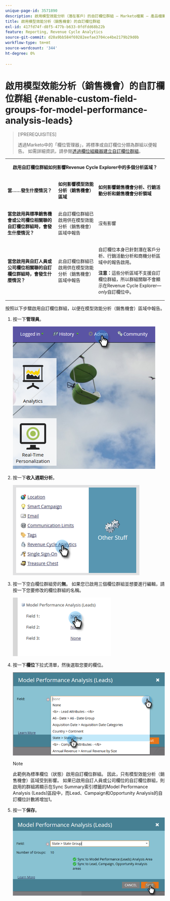 ```yaml
---
unique-page-id: 3571890
description: 啟用模型效能分析（潛在客戶）的自訂欄位群組 — Marketo檔案 — 產品檔案
title: 啟用模型效能分析（銷售機會）的自訂欄位群組
exl-id: 417fd74f-d8f5-477b-b633-0fdfdd68b22b
feature: Reporting, Revenue Cycle Analytics
source-git-commit: d20a9bb584f69282eefae3704ce4be2179b29d0b
workflow-type: tm+mt
source-wordcount: '344'
ht-degree: 0%

---
```


# 啟用模型效能分析（銷售機會）的自訂欄位群組 {#enable-custom-field-groups-for-model-performance-analysis-leads}

>[!PREREQUISITES]
>
>透過Marketo中的「欄位管理器」，將標準或自訂欄位分類為群組以便報告。 如需詳細資訊，請參閱[透過欄位組織器建立自訂欄位群組](/help/marketo/product-docs/reporting/revenue-cycle-analytics/revenue-tools/field-organizers/create-custom-field-groups-using-the-field-organizer.md)。

<table> 
 <tbody> 
  <tr> 
   <td colspan="3" rowspan="1"><p align="center"><strong>啟用自訂欄位群組如何影響Revenue Cycle Explorer中的多個分析區域？</strong></p></td> 
  </tr> 
  <tr> 
   <td colspan="1" rowspan="1"><p><strong>當……發生什麼情況？</strong></p></td> 
   <td colspan="1" rowspan="1"><p><strong>如何影響模型效能分析（銷售機會）區域</strong></p></td> 
   <td colspan="1" rowspan="1"><p><strong>如何影響銷售機會分析、行銷活動分析和銷售機會分析領域</strong></p></td> 
  </tr> 
  <tr> 
   <td colspan="1" rowspan="1"><p><strong>當您啟用與標準銷售機會或公司欄位相關聯的自訂欄位群組時，會發生什麼情況？</strong></p></td> 
   <td colspan="1" rowspan="1"><p>此自訂欄位群組已啟用供在模型效能分析（銷售機會）區域中報告</p></td> 
   <td colspan="1" rowspan="1"><p>沒有影響</p></td> 
  </tr> 
  <tr> 
   <td colspan="1" rowspan="1"><p><strong>當您啟用與自訂人員或公司欄位相關聯的自訂欄位群組時，會發生什麼情況？</strong></p></td> 
   <td colspan="1" rowspan="1"><p>此自訂欄位群組已啟用供在模型效能分析（銷售機會）區域中報告</p></td> 
   <td colspan="1" rowspan="1"><p>自訂欄位本身已針對潛在客戶分析、行銷活動分析和商機分析區域中的報告啟用。</p><p><strong>注意：</strong>這些分析區域不支援自訂欄位群組，所以群組關聯不會顯示在Revenue Cycle Explorer—<em>only</em>自訂欄位中。</p></td> 
  </tr> 
 </tbody> 
</table>

按照以下步驟啟用自訂欄位群組，以便在模型效能分析（銷售機會）區域中報告。

1. 按一下&#x200B;**管理員**。

   ![](assets/one-1.png)

1. 按一下&#x200B;**收入週期分析**。

   ![](assets/two-1.png)

1. 按一下空白欄位群組旁的&#x200B;**無**。 如果您已啟用三個欄位群組並想要進行編輯，請按一下您要修改的欄位群組的名稱。

   ![](assets/three.png)

1. 按一下&#x200B;**欄位**&#x200B;下拉式清單，然後選取您要的欄位。

   ![](assets/four-1.png)

   >[!NOTE]
   >
   >此範例為標準欄位（狀態）啟用自訂欄位群組。 因此，只有模型效能分析（銷售機會）區域受到影響。 如果已啟用自訂人員或公司欄位的自訂欄位群組，則啟用的群組將顯示在Sync Summary索引標籤的Model Performance Analysis (Leads)區段中，而Lead、Campaign和Opportunity Analysis的自訂欄位計數將增加1。

1. 按一下&#x200B;**保存**。

   ![](assets/five-1.png)
